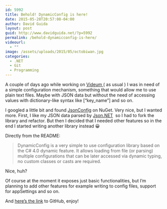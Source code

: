 ```yaml
---
id: 5992
title: Behold! DynamicConfig is here!
date: 2015-05-28T20:57:08-04:00
author: David Guida
layout: post
guid: http://www.davidguida.net/?p=5992
permalink: /behold-dynamicconfig-is-here/
videourl:
  - ""
image: /assets/uploads/2015/05/octobiwan.jpg
categories:
  - .NET
  - Git
  - Programming
---
```

A couple of days ago while working on <a href="https://www.videum.com" target="_blank">Videum </a>( as usual ) I was in need of a simple configuration mechanism, something that would allow me to use plain text files. Maybe with JSON data but without the need of accessing values with dictionary-like syntax like [&#8220;key_name&#8221;] and so on.

I googled a little bit and found <a href="https://www.nuget.org/packages/JsonConfig/" target="_blank">JsonConfig</a> on NuGet. Very nice, but I wanted more. First, I like my JSON data parsed by <a href="http://www.newtonsoft.com/json" target="_blank">Json.NET</a>  so I had to fork the library and refactor. But then I decided that I needed other features so in the end I started writing another library instead 😀

Directly from the README:

> DynamicConfig is a very simple to use configuration library based on the C# 4.0 dynamic feature. It allows loading from file (or parsing) multiple configurations that can be later accessed via dynamic typing, no custom classes or casts are required.

Nice, huh?

Of course at the moment it exposes just basic functionalities, but I&#8217;m planning to add other features for example writing to config files, support for appSettings and so on.

And <a href="https://github.com/mizrael/DynamicConfig" target="_blank">here&#8217;s the link</a> to GitHub, enjoy!

<div class="post-details-footer-widgets">
</div>